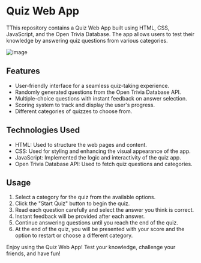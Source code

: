 # Quiz Web App

TThis repository contains a Quiz Web App built using HTML, CSS, JavaScript, and the Open Trivia Database. The app allows users to test their knowledge by answering quiz questions from various categories.

![image](https://drive.google.com/uc?id=1GDesXIxfwHi8DNHyr-Rf_xerNyvtySE2)


## Features

- User-friendly interface for a seamless quiz-taking experience.
- Randomly generated questions from the Open Trivia Database API.
- Multiple-choice questions with instant feedback on answer selection.
- Scoring system to track and display the user's progress.
- Different categories of quizzes to choose from.

## Technologies Used

- HTML: Used to structure the web pages and content.
- CSS: Used for styling and enhancing the visual appearance of the app.
- JavaScript: Implemented the logic and interactivity of the quiz app.
- Open Trivia Database API: Used to fetch quiz questions and categories.



## Usage

1. Select a category for the quiz from the available options.
2. Click the "Start Quiz" button to begin the quiz.
3. Read each question carefully and select the answer you think is correct.
4. Instant feedback will be provided after each answer.
5. Continue answering questions until you reach the end of the quiz.
6. At the end of the quiz, you will be presented with your score and the option to restart or choose a different category.



Enjoy using the Quiz Web App! Test your knowledge, challenge your friends, and have fun!
